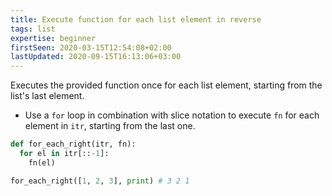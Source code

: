 ```yaml
---
title: Execute function for each list element in reverse
tags: list
expertise: beginner
firstSeen: 2020-03-15T12:54:08+02:00
lastUpdated: 2020-09-15T16:13:06+03:00
---
```


Executes the provided function once for each list element, starting from the list's last element.

- Use a `for` loop in combination with slice notation to execute `fn` for each element in `itr`, starting from the last one.

```py
def for_each_right(itr, fn):
  for el in itr[::-1]:
    fn(el)
```

```py
for_each_right([1, 2, 3], print) # 3 2 1
```
